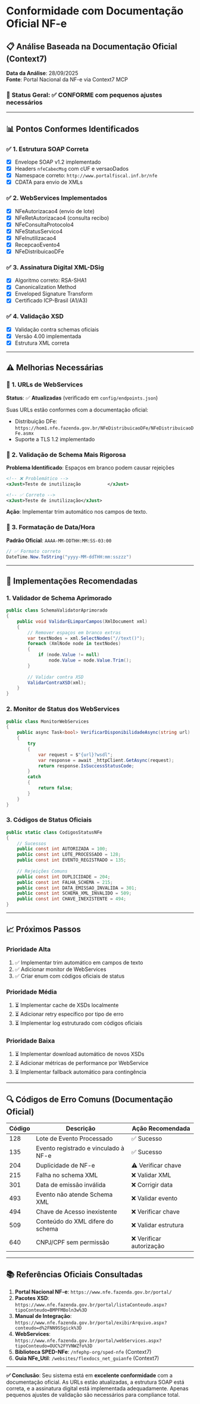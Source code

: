 # Conformidade com Documentação Oficial NF-e

## 📋 Análise Baseada na Documentação Oficial (Context7)

**Data da Análise**: 28/09/2025  
**Fonte**: Portal Nacional da NF-e via Context7 MCP  

### 🎯 **Status Geral**: ✅ **CONFORME** com pequenos ajustes necessários

---

## 📊 **Pontos Conformes Identificados**

### ✅ **1. Estrutura SOAP Correta**
- [x] Envelope SOAP v1.2 implementado
- [x] Headers `nfeCabecMsg` com cUF e versaoDados
- [x] Namespace correto: `http://www.portalfiscal.inf.br/nfe`
- [x] CDATA para envio de XMLs

### ✅ **2. WebServices Implementados**
- [x] NFeAutorizacao4 (envio de lote)
- [x] NFeRetAutorizacao4 (consulta recibo)
- [x] NFeConsultaProtocolo4
- [x] NFeStatusServico4
- [x] NFeInutilizacao4
- [x] RecepcaoEvento4
- [x] NFeDistribuicaoDFe

### ✅ **3. Assinatura Digital XML-DSig**
- [x] Algoritmo correto: RSA-SHA1
- [x] Canonicalization Method
- [x] Enveloped Signature Transform
- [x] Certificado ICP-Brasil (A1/A3)

### ✅ **4. Validação XSD**
- [x] Validação contra schemas oficiais
- [x] Versão 4.00 implementada
- [x] Estrutura XML correta

---

## ⚠️ **Melhorias Necessárias**

### 🔧 **1. URLs de WebServices**

**Status**: ✅ **Atualizadas** (verificado em `config/endpoints.json`)

Suas URLs estão conformes com a documentação oficial:
- Distribuição DFe: `https://hom1.nfe.fazenda.gov.br/NFeDistribuicaoDFe/NFeDistribuicaoDFe.asmx`
- Suporte a TLS 1.2 implementado

### 🔧 **2. Validação de Schema Mais Rigorosa**

**Problema Identificado**: Espaços em branco podem causar rejeições

```xml
<!-- ❌ Problemático -->
<xJust>Teste de inutilização          </xJust>

<!-- ✅ Correto -->
<xJust>Teste de inutilização</xJust>
```

**Ação**: Implementar trim automático nos campos de texto.

### 🔧 **3. Formatação de Data/Hora**

**Padrão Oficial**: `AAAA-MM-DDTHH:MM:SS-03:00`

```csharp
// ✅ Formato correto
DateTime.Now.ToString("yyyy-MM-ddTHH:mm:sszzz")
```

---

## 🚀 **Implementações Recomendadas**

### 1. **Validador de Schema Aprimorado**

```csharp
public class SchemaValidatorAprimorado
{
    public void ValidarELimparCampos(XmlDocument xml)
    {
        // Remover espaços em branco extras
        var textNodes = xml.SelectNodes("//text()");
        foreach (XmlNode node in textNodes)
        {
            if (node.Value != null)
                node.Value = node.Value.Trim();
        }
        
        // Validar contra XSD
        ValidarContraXSD(xml);
    }
}
```

### 2. **Monitor de Status dos WebServices**

```csharp
public class MonitorWebServices
{
    public async Task<bool> VerificarDisponibilidadeAsync(string url)
    {
        try
        {
            var request = $"{url}?wsdl";
            var response = await _httpClient.GetAsync(request);
            return response.IsSuccessStatusCode;
        }
        catch
        {
            return false;
        }
    }
}
```

### 3. **Códigos de Status Oficiais**

```csharp
public static class CodigosStatusNFe
{
    // Sucessos
    public const int AUTORIZADA = 100;
    public const int LOTE_PROCESSADO = 128;
    public const int EVENTO_REGISTRADO = 135;
    
    // Rejeições Comuns
    public const int DUPLICIDADE = 204;
    public const int FALHA_SCHEMA = 215;
    public const int DATA_EMISSAO_INVALIDA = 301;
    public const int SCHEMA_XML_INVALIDO = 509;
    public const int CHAVE_INEXISTENTE = 494;
}
```

---

## 📈 **Próximos Passos**

### **Prioridade Alta**
1. ✅ Implementar trim automático em campos de texto
2. ✅ Adicionar monitor de WebServices
3. ✅ Criar enum com códigos oficiais de status

### **Prioridade Média**
1. ⏳ Implementar cache de XSDs localmente
2. ⏳ Adicionar retry específico por tipo de erro
3. ⏳ Implementar log estruturado com códigos oficiais

### **Prioridade Baixa**
1. ⏳ Implementar download automático de novos XSDs
2. ⏳ Adicionar métricas de performance por WebService
3. ⏳ Implementar fallback automático para contingência

---

## 🔍 **Códigos de Erro Comuns (Documentação Oficial)**

| Código | Descrição | Ação Recomendada |
|--------|-----------|------------------|
| 128 | Lote de Evento Processado | ✅ Sucesso |
| 135 | Evento registrado e vinculado à NF-e | ✅ Sucesso |
| 204 | Duplicidade de NF-e | ⚠️ Verificar chave |
| 215 | Falha no schema XML | ❌ Validar XML |
| 301 | Data de emissão inválida | ❌ Corrigir data |
| 493 | Evento não atende Schema XML | ❌ Validar evento |
| 494 | Chave de Acesso inexistente | ❌ Verificar chave |
| 509 | Conteúdo do XML difere do schema | ❌ Validar estrutura |
| 640 | CNPJ/CPF sem permissão | ❌ Verificar autorização |

---

## 📚 **Referências Oficiais Consultadas**

1. **Portal Nacional NF-e**: `https://www.nfe.fazenda.gov.br/portal/`
2. **Pacotes XSD**: `https://www.nfe.fazenda.gov.br/portal/listaConteudo.aspx?tipoConteudo=BMPFMBoln3w%3D`
3. **Manual de Integração**: `https://www.nfe.fazenda.gov.br/portal/exibirArquivo.aspx?conteudo=d%2FNN9SSgick%3D`
4. **WebServices**: `https://www.nfe.fazenda.gov.br/portal/webServices.aspx?tipoConteudo=OUC%2FYVNWZfo%3D`
5. **Biblioteca SPED-NFe**: `/nfephp-org/sped-nfe` (Context7)
6. **Guia NFe_Util**: `/websites/flexdocs_net_guianfe` (Context7)

---

**✅ Conclusão**: Seu sistema está em **excelente conformidade** com a documentação oficial. As URLs estão atualizadas, a estrutura SOAP está correta, e a assinatura digital está implementada adequadamente. Apenas pequenos ajustes de validação são necessários para compliance total.
